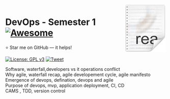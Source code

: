 <img src="icon.png" align="right" />

# DevOps - Semester 1 [![Awesome](https://cdn.rawgit.com/sindresorhus/awesome/d7305f38d29fed78fa85652e3a63e154dd8e8829/media/badge.svg)](https://github.com/Nehasingh1300/DevOps/tree/master/sem1)
:star: Star me on GitHub — it helps!

[![License: GPL v3](https://img.shields.io/badge/License-GPLv3-blue.svg)](https://github.com/Nehasingh1300/DevOps/blob/master/LICENSE)
[![Tweet](https://img.shields.io/twitter/url/http/shields.io.svg?style=social)](https://twitter.com/intent/tweet?text=DevOps%20:%20All%20you%20need%20to%20know%20.%20%20Semester1&url=https://github.com/Nehasingh1300/DevOps&hashtags=DevOpsAtUPES,DevOps,LearnTogether,girlswhocode,girlintech,girlinstem)<br>
	
Software, waterfall,developers vs it operations conflict<br>
Why agile, waterfall recap, agile developement cycle, agile manifesto<br>
Emergence of devops, defination, devops and agile<br>
Purpose of devops, mvp, application deployment, CI, CD<br>
CAMS , TDD, version control<br>
